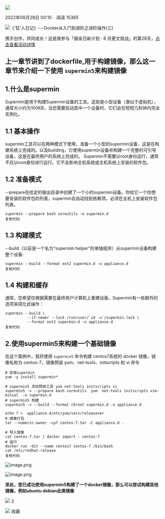    

[![](https://p26-passport.byteacctimg.com/img/user-avatar/e3b82b14bcbe9861a2b50f64dcd89de1~300x300.image)](https://juejin.cn/user/3611262085773719)

2022年08月28日 00:10 ·  阅读 15365

![《‘狂’人日记》---Docker从入门到进阶之进阶操作(三)](https://p1-juejin.byteimg.com/tos-cn-i-k3u1fbpfcp/442554e2fe784a3fa36f027440f51789~tplv-k3u1fbpfcp-zoom-crop-mark:3024:3024:3024:1702.awebp?)  

携手创作，共同成长！这是我参与「掘金日新计划 · 8 月更文挑战」的第28天，[点击查看活动详情](https://juejin.cn/post/7123120819437322247 "https://juejin.cn/post/7123120819437322247")

## 上一章节讲到了dockerfile,用于构建镜像，那么这一章节来介绍一下使用 `supermin5`来构建镜像

## 1.什么是supermin

Supermin是用于构建Supermin设备的工具。这些是小型设备（类似于虚拟机），通常大小约为100KB，当您需要启动其中一个设备时，它们会在短短几秒钟内完全实例化。

## 1.1 基本操作

supermin工具可以在两种模式下使用，准备一个小型的supermin设备，这是在构建系统上完成的。以及building，它使用supermin设备并构建一个完整的可引导设备，这是在最终用户的系统上完成的。 Supermin不需要以root身份运行，通常不应以root身份进行运行。它不会影响主机系统或主机系统上安装的软件包。

## 1.2 准备模式

\--prepare在给定的输出目录中创建了一个小的supermin设备。你给它一个你想要安装的软件包的列表，supermin会自动找到依赖项。必须在主机上安装软件包列表。

```
supermin --prepare bash coreutils -o supermin.d
复制代码
```

## 1.3 构建模式

\--build（以前是一个名为“supermin helper”的单独程序）从supermin设备构建整个设备:

```
supermin --build --format ext2 supermin.d -o appliance.d
复制代码
```

## 1.4 构建和缓存

通常，您希望仅根据需要在最终用户计算机上重建设备。Supermin有一些额外的选项来简化此操作：

```
supermin --build \
          --if-newer --lock /run/user/`id -u`/supermin.lock \
          --format ext2 supermin.d -o appliance.d
复制代码
```

## 2.使用supermin5来构建一个基础镜像

在这个案例中，我将使用 `supermin5` 命令构建 centos7系统的 docker 镜像，镜像名称为 centos-7，镜像预装 yum、net-tools、initscripts 和 vi 命令

```
# 安装supermin
yum -y install supermin*

# supermin5 添加预装工具 yum net-tools initscripts vi
supermin5 -v --prepare bash coreutils  yum  net-tools initscripts vim-minial  -o supermin.d
# supermin5 构建
supermin5 -v --build --format chroot supermin.d -o appliance.d

echo 7 >  appliance.d/etc/yum/vars/releasever
# 镜像打包
tar --numeric-owner -cpf centos-7.tar -C appliance.d .

# 导入镜像
cat centos-7.tar | docker import - centos-7
# 运行
docker run -dit --name centos7 centos-7 /bin/bash
cat /etc/redhat-release
复制代码
```

![image.png](https://p3-juejin.byteimg.com/tos-cn-i-k3u1fbpfcp/850a3f962f3340a0a31f352d77c47746~tplv-k3u1fbpfcp-zoom-in-crop-mark:3024:0:0:0.awebp?)

![image.png](https://p9-juejin.byteimg.com/tos-cn-i-k3u1fbpfcp/82a37476dd6b49f6a1eaca2ca0b96067~tplv-k3u1fbpfcp-zoom-in-crop-mark:3024:0:0:0.awebp?)

**至此，您已成功使用supermin5构建了一个docker镜像，那么可以尝试构建其他镜像，例如ubuntu debian此类镜像**

![](https://lf3-cdn-tos.bytescm.com/obj/static/xitu_juejin_web/00ba359ecd0075e59ffbc3d810af551d.svg) 3

![](https://lf3-cdn-tos.bytescm.com/obj/static/xitu_juejin_web/3d482c7a948bac826e155953b2a28a9e.svg) 收藏